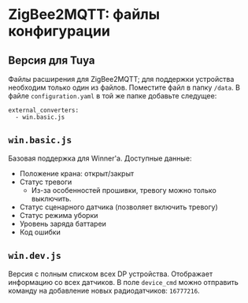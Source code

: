 # ZigBee2MQTT: файлы конфигурации
## Версия для Tuya 
Файлы расширения для ZigBee2MQTT; для поддержки устройства необходим только один из файлов. 
Поместите файл в папку `/data`. В файле `configuration.yaml` в той же папке добавьте следущее:
```
external_converters:
  - win.basic.js
```

## `win.basic.js`
Базовая поддержка для Winner'а. Доступные данные:
- Положение крана: открыт/закрыт
- Статус тревоги
  - Из-за особенностей прошивки, тревогу можно только выключить.
- Статус сценарного датчика (позволяет включить тревогу)
- Статус режима уборки
- Уровень заряда баттареи
- Код ошибки

## `win.dev.js`
Версия с полным списком всех DP устройства. Отображает информацию со всех датчиков. В поле `device_cmd` можно отправить команду на добавление новых радиодатчиков: `16777216`. 